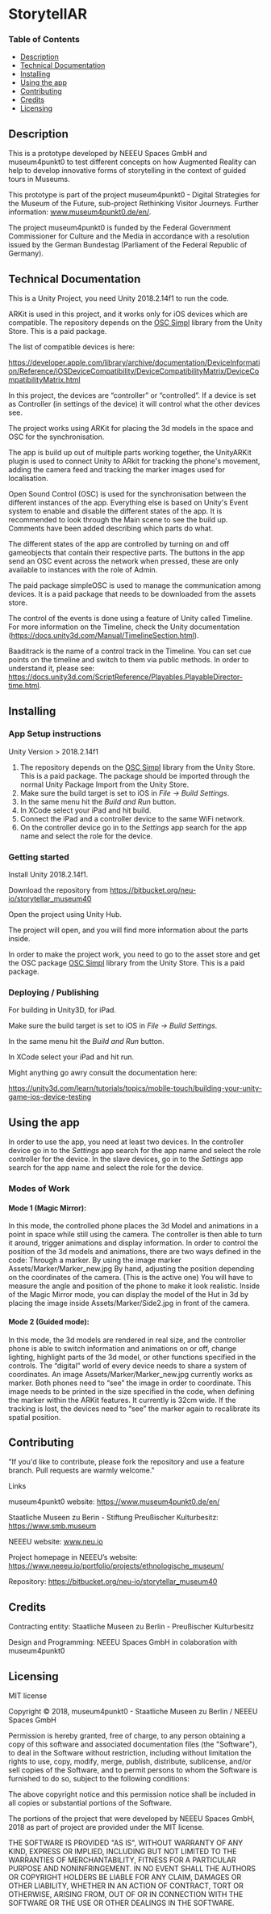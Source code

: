 # StorytellAR

### Table of Contents  
- [Description](#Description)  
- [Technical Documentation](#Technical-Documentation)
- [Installing](#Installing)
- [Using the app](#Using-the-app)
- [Contributing](#Contributing)  
- [Credits](#Credits) 
- [Licensing](#Licensing)  

## Description

This is a prototype developed by NEEEU Spaces GmbH and museum4punkt0 to test different concepts on how Augmented Reality can help to develop innovative forms of storytelling in the context of guided tours in Museums.

This prototype is part of the project museum4punkt0 - Digital Strategies for the Museum of the Future, sub-project Rethinking Visitor Journeys. Further information: www.museum4punkt0.de/en/.  

The project museum4punkt0 is funded by the Federal Government Commissioner for Culture and the Media in accordance with a resolution issued by the German Bundestag (Parliament of the Federal Republic of Germany).

## Technical Documentation

This is a Unity Project, you need Unity 2018.2.14f1 to run the code.

ARKit is used in this project, and it works only for iOS devices which are compatible.
The repository depends on the [OSC Simpl](https://assetstore.unity.com/packages/tools/input-management/osc-simpl-53710) library from the Unity Store. This is a paid package.

The list of compatible devices is here:

https://developer.apple.com/library/archive/documentation/DeviceInformation/Reference/iOSDeviceCompatibility/DeviceCompatibilityMatrix/DeviceCompatibilityMatrix.html

In this project, the devices are “controller” or “controlled”. If a device is set as Controller (in settings of the device) it will control what the other devices see.

The project works using ARKit for placing the 3d models in the space and OSC for the synchronisation.

The app is build up out of multiple parts working together, the UnityARKit plugin is used to connect Unity to ARkit for tracking the phone's movement, adding the camera feed and tracking the marker images used for localisation.

Open Sound Control (OSC) is used for the synchronisation between the different instances of the app. Everything else is based on Unity's Event system to enable and disable the different states of the app. It is recommended to look through the Main scene to see the build up. Comments have been added describing which parts do what.

The different states of the app are controlled by turning on and off gameobjects that contain their respective parts. The buttons in the app send an OSC event across the network when pressed, these are only available to instances with the role of Admin.

The paid package simpleOSC is used to manage the communication among devices. It is a paid package that needs to be downloaded from the assets store.

The control of the events is done using a feature of Unity called Timeline. For more information on the Timeline, check the Unity documentation (https://docs.unity3d.com/Manual/TimelineSection.html).

Baaditrack is the name of a control track in the Timeline. You can set cue points on the timeline and switch to them via public methods. In order to understand it, please see: https://docs.unity3d.com/ScriptReference/Playables.PlayableDirector-time.html.

## Installing

### App Setup instructions

Unity Version > 2018.2.14f1

1. The repository depends on the [OSC Simpl](https://assetstore.unity.com/packages/tools/input-management/osc-simpl-53710) library from the Unity Store. This is a paid package. The package should be imported through the normal Unity  Package Import from the Unity Store.
2. Make sure the build target is set to iOS in *File -> Build Settings*.
3. In the same menu hit the *Build and Run* button.
4. In XCode select your iPad and hit build.
5. Connect the iPad and a controller device to the same WiFi network.
6. On the controller device go in to the *Settings* app search for the app name and select the role for the device.

### Getting started
Install Unity 2018.2.14f1.

Download the repository from https://bitbucket.org/neu-io/storytellar_museum40

Open the project using Unity Hub.

The project will open, and you will find more information about the parts inside.

In order to make the project work, you need to go to the asset store and get the OSC package [OSC Simpl](https://assetstore.unity.com/packages/tools/input-management/osc-simpl-53710) library from the Unity Store. This is a paid package.

### Deploying / Publishing
For building in Unity3D, for iPad.

Make sure the build target is set to iOS in *File -> Build Settings*.

In the same menu hit the *Build and Run* button.

In XCode select your iPad and hit run.

Might anything go awry consult the documentation here:

https://unity3d.com/learn/tutorials/topics/mobile-touch/building-your-unity-game-ios-device-testing

## Using the app
In order to use the app, you need at least two devices. In the controller device go in to the *Settings* app search for the app name and select the role controller for the device. In the slave devices, go in to the *Settings* app search for the app name and select the role for the device.

### Modes of Work
#### Mode 1 (Magic Mirror):
In this mode, the controlled phone places the 3d Model and animations in a point in space while still using the camera.
The controller is then able to turn it around, trigger animations and display information.
In order to control the position of the 3d models and animations, there are two ways defined in the code:
Through a marker. By using the image marker Assets/Marker/Marker_new.jpg
By hand, adjusting the position depending on the coordinates of the camera. (This is the active one) You will have to measure the angle and position of the phone to make it look realistic.
Inside of the Magic Mirror mode, you can display the model of the Hut in 3d by placing the image inside Assets/Marker/Side2.jpg in front of the camera.

#### Mode 2 (Guided mode):
In this mode, the 3d models are rendered in real size, and the controller phone is able to switch information and animations on or off, change lighting, highlight parts of the 3d model, or other functions specified in the controls.
The “digital” world of every device needs to share a system of coordinates. An image Assets/Marker/Marker_new.jpg currently works as marker. Both phones need to “see” the image in order to coordinate.
This image needs to be printed in the size specified in the code, when defining the marker within the ARKit features. It currently is 32cm wide.
If the tracking is lost, the devices need to “see” the marker again to recalibrate its spatial position.

## Contributing

"If you'd like to contribute, please fork the repository and use a feature branch. Pull requests are warmly welcome."

Links

museum4punkt0 website: https://www.museum4punkt0.de/en/

Staatliche Museen zu Berin - Stiftung Preußischer Kulturbesitz: https://www.smb.museum

NEEEU website: www.neu.io

Project homepage in NEEEU’s website: https://www.neeeu.io/portfolio/projects/ethnologische_museum/

Repository: https://bitbucket.org/neu-io/storytellar_museum40


## Credits

Contracting entity: Staatliche Museen zu Berlin - Preußischer Kulturbesitz

Design and Programming: NEEEU Spaces GmbH in colaboration with museum4punkt0

## Licensing

MIT license 

Copyright © 2018, museum4punkt0 - Staatliche Museen zu Berlin / NEEEU Spaces GmbH 

Permission is hereby granted, free of charge, to any person obtaining a copy
of this software and associated documentation files (the "Software"), to deal
in the Software without restriction, including without limitation the rights
to use, copy, modify, merge, publish, distribute, sublicense, and/or sell
copies of the Software, and to permit persons to whom the Software is
furnished to do so, subject to the following conditions:

The above copyright notice and this permission notice shall be included in all
copies or substantial portions of the Software.

The portions of the project that were developed by NEEEU Spaces GmbH, 2018 as part of project are provided under the MIT license.

THE SOFTWARE IS PROVIDED "AS IS", WITHOUT WARRANTY OF ANY KIND, EXPRESS OR
IMPLIED, INCLUDING BUT NOT LIMITED TO THE WARRANTIES OF MERCHANTABILITY,
FITNESS FOR A PARTICULAR PURPOSE AND NONINFRINGEMENT. IN NO EVENT SHALL THE
AUTHORS OR COPYRIGHT HOLDERS BE LIABLE FOR ANY CLAIM, DAMAGES OR OTHER
LIABILITY, WHETHER IN AN ACTION OF CONTRACT, TORT OR OTHERWISE, ARISING FROM,
OUT OF OR IN CONNECTION WITH THE SOFTWARE OR THE USE OR OTHER DEALINGS IN THE
SOFTWARE.
